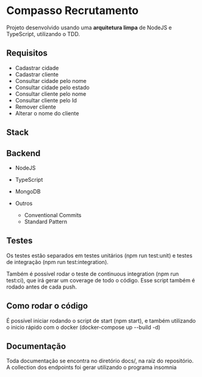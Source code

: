# Compasso Recrutamento

Projeto desenvolvido usando uma **arquitetura limpa** de NodeJS e TypeScript, utilizando o TDD.

## Requisitos

- Cadastrar cidade
- Cadastrar cliente
- Consultar cidade pelo nome
- Consultar cidade pelo estado
- Consultar cliente pelo nome
- Consultar cliente pelo Id
- Remover cliente
- Alterar o nome do cliente


## Stack

**Backend**
---

- NodeJS
- TypeScript
- MongoDB

- Outros
  - Conventional Commits
  - Standard Pattern

**Testes**
---
Os testes estão separados em testes unitários (npm run test:unit) e testes de integração (npm run test:integration).

Também é possível rodar o teste de continuous integration (npm run test:ci), que irá gerar um coverage de todo o código. Esse script também é rodado antes de cada push.

**Como rodar o código**
---
É possível iniciar rodando o script de start (npm start), e também utilizando o inicio rápido com o docker (docker-compose up --build -d)

**Documentação**
---
Toda documentação se encontra no diretório docs/, na raíz do repositório. A collection dos endpoints foi gerar utilizando o programa insomnia
